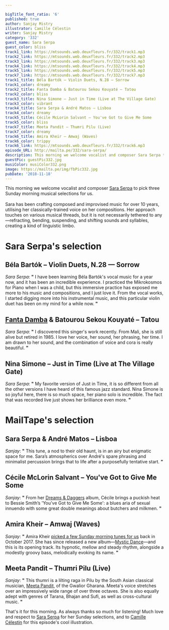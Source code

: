 ```yaml
---

bigTitle_font_ratio: '6'
published: true
author: Sanjay Mistry
illustrator: Camille Célestin
writer: Sanjay Mistry
category: '332'
guest_name: Sara Serpa
guest_color: bliss
track1_link: https://mtsounds.web.deuxfleurs.fr/332/track1.mp3
track2_link: https://mtsounds.web.deuxfleurs.fr/332/track2.mp3
track3_link: https://mtsounds.web.deuxfleurs.fr/332/track3.mp3
track4_link: https://mtsounds.web.deuxfleurs.fr/332/track4.mp3
track5_link: https://mtsounds.web.deuxfleurs.fr/332/track5.mp3
track7_link: https://mtsounds.web.deuxfleurs.fr/332/track7.mp3
track1_title: Béla Bartók – Violin Duets, N.28 — Sorrow
track1_color: dreamy
track2_title: Fanta Damba & Batourou Sekou Kouyaté – Tatou
track2_color: bliss
track3_title: Nina Simone – Just in Time (Live at The Village Gate)
track3_color: vibrant
track4_title: Sara Serpa & André Matos – Lisboa
track4_color: dreamy
track5_title: Cécile McLorin Salvant – You've Got to Give Me Some
track5_color: bliss
track7_title: Meeta Pandit – Thumri Pilu (Live)
track7_color: dreamy
track6_title: Amira Kheir – Amwaj (Waves)
track6_color: trippy
track6_link: https://mtsounds.web.deuxfleurs.fr/332/track6.mp3
episode_URL: http://mailta.pe/332/sara-serpa/
description: This morning we welcome vocalist and composer Sara Serpa to pick three Sunday morning musical selections for us.
guestPic: guestPic332.jpg
musiColor: musiColor332.png
image: https://mailta.pe/img/fbPic332.jpg
pubDate: '2018-11-18'
---
```

This morning we welcome vocalist and composer [Sara Serpa](https://www.saraserpa.com/) to pick three Sunday morning musical selections for us.
<br><br>
Sara has been crafting composed and improvised music for over 10 years, utilising her classically-trained voice on her compositions. Her approach touches on various musical threads, but it is not necessarily tethered to any—refracting, bending, suspending, and shifting sounds and syllables, creating a kind of linguistic limbo.


# Sara Serpa's selection

## Béla Bartók – Violin Duets, N.28 — Sorrow
_Sara Serpa_: **"** I have been learning Béla Bartók's vocal music for a year now, and it has been an incredible experience. I practiced the Mikrokosmos for Piano when I was a child, but this immersive practice has exposed me more to his music and compositions, and I just love it. From the vocal works, I started digging more into his instrumental music, and this particular violin duet has been on my mind for a while now. **"** 

## [Fanta Damba](https://en.wikipedia.org/wiki/Fanta_Damba) & Batourou Sekou Kouyaté – Tatou
_Sara Serpa_: **"** I discovered this singer's work recently. From Mali, she is still alive but retired in 1985. I love her voice, her sound, her phrasing, her time. I am drawn to her sound, and the combination of voice and cora is really beautiful. **"** 

## Nina Simone – Just in Time (Live at The Village Gate)
_Sara Serpa_: **"** My favorite version of Just in Time, it is so different from all the other versions I have heard of this famous jazz standard. Nina Simone is so joyful here, there is so much space, her piano solo is incredible. The fact that was recorded live just shows her brilliance even more. **"** 


# MailTape's selection

## Sara Serpa & André Matos – Lisboa
_Sanjay_: **"** This tune, a nod to their old haunt, is in an airy but enigmatic space for me. Sara’s atmospherics over André's spare phrasing and minimalist percussion brings that to life after a purposefully tentative start. **"** 

## Cécile McLorin Salvant – You've Got to Give Me Some
_Sanjay_: **"** From her [Dreams & Daggers](https://www.cecilemclorinsalvant.com/discography/) album, Cécile brings a puckish heat to Bessie Smith’s 'You’ve Got to Give Me Some': a blues aria of sexual innuendo with some great double meanings about butchers and milkmen. **"** 

## Amira Kheir – Amwaj (Waves)
_Sanjay_: **"** Amira Kheir [picked a few Sunday morning tunes for us](https://www.mailta.pe/282/amira-kheir/) back in October 2017. She has since released a new album—[Mystic Dance](http://amirakheir.com/)—and this is its opening track. Its hypnotic, mellow and steady rhythm, alongside a modestly groovy bass, melodically evoking its name. **"** 

## Meeta Pandit – Thumri Pilu (Live)
_Sanjay_: **"** This thumri is a lilting raga in Pilu by the South Asian classical musician, [Meeta Pandit](http://www.meetapandit.com/), of the Gwalior Gharana. Meeta's voice stretches over an impressively wide range of over three octaves. She is also equally adept with genres of Tarana, Bhajan and Sufi, as well as cross-cultural music. **"** 


That's it for this morning. As always thanks so much for listening! Much love and respect to [Sara Serpa](https://www.saraserpa.com/) for her Sunday selections, and to [Camille Célestin](http://bravocamo.studio/) for this episode's cool illustration.
